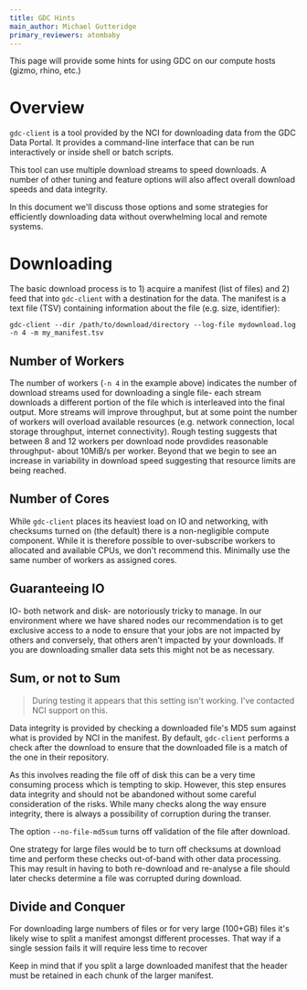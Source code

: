 ```yaml
---
title: GDC Hints
main_author: Michael Gutteridge
primary_reviewers: atombaby
---
```


This page will provide some hints for using GDC on our compute hosts (gizmo, rhino, etc.)

# Overview

`gdc-client` is a tool provided by the NCI for downloading data from the GDC Data Portal.  It provides a command-line interface that can be run interactively or inside shell or batch scripts.

This tool can use multiple download streams to speed downloads.  A number of other tuning and feature options will also affect overall download speeds and data integrity.

In this document we'll discuss those options and some strategies for efficiently downloading data without overwhelming local and remote systems.

# Downloading

The basic download process is to 1) acquire a manifest (list of files) and 2) feed that into `gdc-client` with a destination for the data.  The manifest is a text file (TSV) containing information about the file (e.g. size, identifier):

```
gdc-client --dir /path/to/download/directory --log-file mydownload.log -n 4 -m my_manifest.tsv
```

## Number of Workers

The number of workers (`-n 4` in the example above) indicates the number of download streams used for downloading a single file- each stream downloads a different portion of the file which is interleaved into the final output.  More streams will improve throughput, but at some point the number of workers will overload available resources (e.g. network connection, local storage throughput, internet connectivity).  Rough testing suggests that between 8 and 12 workers per download node provdides reasonable throughput- about 10MiB/s per worker.  Beyond that we begin to see an increase in variability in download speed suggesting that resource limits are being reached.

## Number of Cores

While `gdc-client` places its heaviest load on IO and networking, with checksums turned on (the default) there is a non-negligible compute component. While it is therefore possible to over-subscribe workers to allocated and available CPUs, we don't recommend this.  Minimally use the same number of workers as assigned cores.

## Guaranteeing IO

IO- both network and disk- are notoriously tricky to manage.  In our environment where we have shared nodes our recommendation is to get exclusive access to a node to ensure that your jobs are not impacted by others and conversely, that others aren't impacted by your downloads.  If you are downloading smaller data sets this might not be as necessary.

## Sum, or not to Sum

> During testing it appears that this setting isn't working.  I've contacted NCI support on this.

Data integrity is provided by checking a downloaded file's MD5 sum against what is provided by NCI in the manifest.  By default, `gdc-client` performs a check after the download to ensure that the downloaded file is a match of the one in their repository.

As this involves reading the file off of disk this can be a very time consuming process which is tempting to skip.  However, this step ensures data integrity and should not be abandoned without some careful consideration of the risks.  While many checks along the way ensure integrity, there is always a possibility of corruption during the transer.

The option `--no-file-md5sum` turns off validation of the file after download.

One strategy for large files would be to turn off checksums at download time and perform these checks out-of-band with other data processing.  This may result in having to both re-download and re-analyse a file should later checks determine a file was corrupted during download.

## Divide and Conquer

For downloading large numbers of files or for very large (100+GB) files it's likely wise to split a manifest amongst different processes.  That way if a single session fails it will require less time to recover

Keep in mind that if you split a large downloaded manifest that the header must be retained in each chunk of the larger manifest.
